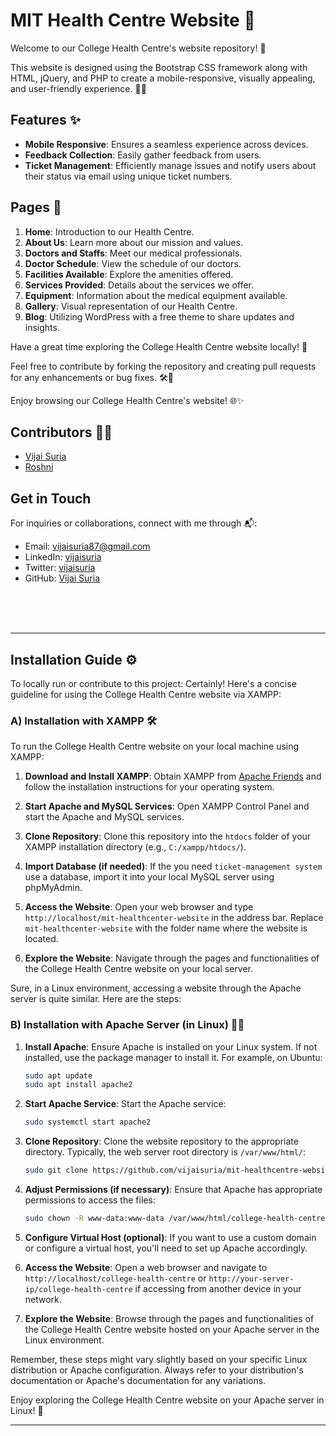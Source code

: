 # MIT Health Centre Website 🏥

Welcome to our College Health Centre's website repository! 🌟

This website is designed using the Bootstrap CSS framework along with HTML, jQuery, and PHP to create a mobile-responsive, visually appealing, and user-friendly experience. 📱✨

## Features ✨

- **Mobile Responsive**: Ensures a seamless experience across devices.
- **Feedback Collection**: Easily gather feedback from users.
- **Ticket Management**: Efficiently manage issues and notify users about their status via email using unique ticket numbers.

## Pages 📄

1. **Home**: Introduction to our Health Centre.
2. **About Us**: Learn more about our mission and values.
3. **Doctors and Staffs**: Meet our medical professionals.
4. **Doctor Schedule**: View the schedule of our doctors.
5. **Facilities Available**: Explore the amenities offered.
6. **Services Provided**: Details about the services we offer.
7. **Equipment**: Information about the medical equipment available.
8. **Gallery**: Visual representation of our Health Centre.
9. **Blog**: Utilizing WordPress with a free theme to share updates and insights.

Have a great time exploring the College Health Centre website locally! 🚀

Feel free to contribute by forking the repository and creating pull requests for any enhancements or bug fixes. 🛠️🚀

Enjoy browsing our College Health Centre's website! 🌐✨

## Contributors :technologist:

- [Vijai Suria](https://github.com/vijaisuria)
- [Roshni](https://github.com/Roshni-Naga)


## Get in Touch

For inquiries or collaborations, connect with me through 📬:

- Email: [vijaisuria87@gmail.com](mailto:vijaisuria87@gmail.com)
- LinkedIn: [vijaisuria](https://www.linkedin.com/in/vijaisuria/)
- Twitter: [vijaisuria](https://twitter.com/vijaisuria)
- GitHub: [Vijai Suria](https://github.com/vijaisuria)

<br>
<br>
<br>

---

## Installation Guide ⚙️

To locally run or contribute to this project:
Certainly! Here's a concise guideline for using the College Health Centre website via XAMPP:

### A) Installation with XAMPP 🛠️

To run the College Health Centre website on your local machine using XAMPP:

1. **Download and Install XAMPP**: Obtain XAMPP from [Apache Friends](https://www.apachefriends.org/index.html) and follow the installation instructions for your operating system.

2. **Start Apache and MySQL Services**: Open XAMPP Control Panel and start the Apache and MySQL services.

3. **Clone Repository**: Clone this repository into the `htdocs` folder of your XAMPP installation directory (e.g., `C:/xampp/htdocs/`).

4. **Import Database (if needed)**: If the you need `ticket-management system` use a database, import it into your local MySQL server using phpMyAdmin.

5. **Access the Website**: Open your web browser and type `http://localhost/mit-healthcenter-website` in the address bar. Replace `mit-healthcenter-website` with the folder name where the website is located.

6. **Explore the Website**: Navigate through the pages and functionalities of the College Health Centre website on your local server.


Sure, in a Linux environment, accessing a website through the Apache server is quite similar. Here are the steps:

### B) Installation with Apache Server (in Linux) 🐧🌐

1. **Install Apache**: Ensure Apache is installed on your Linux system. If not installed, use the package manager to install it. For example, on Ubuntu:

   ```bash
   sudo apt update
   sudo apt install apache2
   ```

2. **Start Apache Service**: Start the Apache service:

   ```bash
   sudo systemctl start apache2
   ```

3. **Clone Repository**: Clone the website repository to the appropriate directory. Typically, the web server root directory is `/var/www/html/`:

   ```bash
   sudo git clone https://github.com/vijaisuria/mit-healthcentre-website.git /var/www/html/college-health-centre
   ```

4. **Adjust Permissions (if necessary)**: Ensure that Apache has appropriate permissions to access the files:

   ```bash
   sudo chown -R www-data:www-data /var/www/html/college-health-centre
   ```

5. **Configure Virtual Host (optional)**: If you want to use a custom domain or configure a virtual host, you'll need to set up Apache accordingly.

6. **Access the Website**: Open a web browser and navigate to `http://localhost/college-health-centre` or `http://your-server-ip/college-health-centre` if accessing from another device in your network.

7. **Explore the Website**: Browse through the pages and functionalities of the College Health Centre website hosted on your Apache server in the Linux environment.

Remember, these steps might vary slightly based on your specific Linux distribution or Apache configuration. Always refer to your distribution's documentation or Apache's documentation for any variations.

Enjoy exploring the College Health Centre website on your Apache server in Linux! 🌟

---

